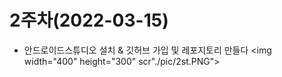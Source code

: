 # 2주차(2022-03-15)
- 안드로이드스튜디오 설치 & 깃허브 가입 및 레포지토리 만들다
<img width="400" height="300" scr"./pic/2st.PNG"></img>


